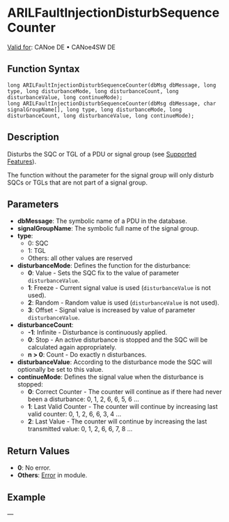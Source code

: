 # ARILFaultInjectionDisturbSequenceCounter

[Valid for](../../../Shared/FeatureAvailability.md): CANoe DE • CANoe4SW DE

## Function Syntax

```plaintext
long ARILFaultInjectionDisturbSequenceCounter(dbMsg dbMessage, long type, long disturbanceMode, long disturbanceCount, long disturbanceValue, long continueMode);
long ARILFaultInjectionDisturbSequenceCounter(dbMsg dbMessage, char signalGroupName[], long type, long disturbanceMode, long disturbanceCount, long disturbanceValue, long continueMode);
```

## Description

Disturbs the SQC or TGL of a PDU or signal group (see [Supported Features](../../../CANoeCANalyzer/LibrariesPackages/AUTOSARpduIL/AUTOSARpduILFeatures.md)).

The function without the parameter for the signal group will only disturb SQCs or TGLs that are not part of a signal group.

## Parameters

- **dbMessage**: The symbolic name of a PDU in the database.
- **signalGroupName**: The symbolic full name of the signal group.
- **type**:
  - 0: SQC
  - 1: TGL
  - Others: all other values are reserved
- **disturbanceMode**: Defines the function for the disturbance:
  - **0**: Value - Sets the SQC fix to the value of parameter `disturbanceValue`.
  - **1**: Freeze - Current signal value is used (`disturbanceValue` is not used).
  - **2**: Random - Random value is used (`disturbanceValue` is not used).
  - **3**: Offset - Signal value is increased by value of parameter `disturbanceValue`.
- **disturbanceCount**:
  - **-1**: Infinite - Disturbance is continuously applied.
  - **0**: Stop - An active disturbance is stopped and the SQC will be calculated again appropriately.
  - **n > 0**: Count - Do exactly n disturbances.
- **disturbanceValue**: According to the disturbance mode the SQC will optionally be set to this value.
- **continueMode**: Defines the signal value when the disturbance is stopped:
  - **0**: Correct Counter - The counter will continue as if there had never been a disturbance: 0, 1, 2, 6, 6, 5, 6 …
  - **1**: Last Valid Counter - The counter will continue by increasing last valid counter: 0, 1, 2, 6, 6, 3, 4 ...
  - **2**: Last Value - The counter will continue by increasing the last transmitted value: 0, 1, 2, 6, 6, 7, 8 ...

## Return Values

- **0**: No error.
- **Others**: [Error](../../../CANoeCANalyzer/LibrariesPackages/AUTOSARpduIL/AUTOSARpduILReturnCodes.md) in module.

## Example

—
